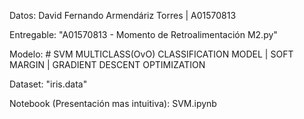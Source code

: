 Datos: David Fernando Armendáriz Torres | A01570813

Entregable: "A01570813 - Momento de Retroalimentación M2.py"

Modelo: # SVM MULTICLASS(OvO) CLASSIFICATION MODEL | SOFT MARGIN | GRADIENT DESCENT OPTIMIZATION

Dataset: "iris.data"

Notebook (Presentación mas intuitiva): SVM.ipynb
